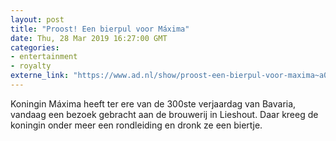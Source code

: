 ```yaml
---
layout: post
title: "Proost! Een bierpul voor Máxima"
date: Thu, 28 Mar 2019 16:27:00 GMT
categories: 
- entertainment 
- royalty 
externe_link: "https://www.ad.nl/show/proost-een-bierpul-voor-maxima~a03abe23/"
---
```


Koningin Máxima heeft ter ere van de 300ste verjaardag van Bavaria, vandaag een bezoek gebracht aan de brouwerij in Lieshout. Daar kreeg de koningin onder meer een rondleiding en dronk ze een biertje.
